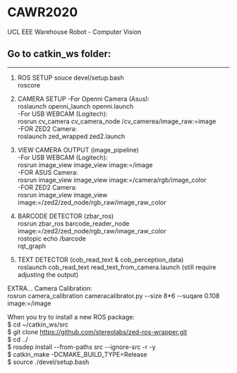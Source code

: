 # CAWR2020
UCL EEE Warehouse Robot - Computer Vision

## Go to catkin_ws folder:
----
1. ROS SETUP
souce devel/setup.bash<br>
roscore<br>

2. CAMERA SETUP
-For Openni Camera (Asus):<br>
roslaunch openni_launch openni.launch<br>
-For USB WEBCAM (Logitech):<br>
rosrun cv_camera cv_camera_node /cv_camerea/image_raw:=image <br>
-FOR ZED2 Camera:<br>
roslaunch zed_wrapped zed2.launch

3. VIEW CAMERA OUTPUT (image_pipeline)<br>
-For USB WEBCAM (Logitech):<br>
rosrun image_view image_view image:=/image<br>
-FOR ASUS Camera:<br>
rosrun image_view image_view image:=/camera/rgb/image_color<br>
-FOR ZED2 Camera:<br>
rosrun image_view image_view image:=/zed2/zed_node/rgb_raw/image_raw_color

4. BARCODE DETECTOR (zbar_ros)<br>
rosrun zbar_ros barcode_reader_node image:=/zed2/zed_node/rgb_raw/image_raw_color<br>
rostopic echo /barcode<br>
rqt_graph<br>

5. TEXT DETECTOR (cob_read_text & cob_perception_data)<br>
roslaunch cob_read_text read_text_from_camera.launch (still require adjusting the output)<br>

EXTRA...
Camera Calibration:<br>
rosrun camera_calibration cameracalibrator.py --size 8*6 --suqare 0.108 image:=/image 
<br>

When you try to install a new ROS package:<br>
$ cd ~/catkin_ws/src<br>
$ git clone https://github.com/stereolabs/zed-ros-wrapper.git<br>
$ cd ../<br>
$ rosdep install --from-paths src --ignore-src -r -y<br>
$ catkin_make -DCMAKE_BUILD_TYPE=Release<br>
$ source ./devel/setup.bash<br>
